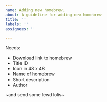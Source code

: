 ```yaml
---
name: Adding new homebrew.
about: A guideline for adding new homebrew
title: ''
labels: ''
assignees: ''

---
```


Needs:
- Download link to homebrew
- Title ID
- Icon in 48 x 48 
- Name of homebrew
- Short description
- Author

~and send some lewd lolis~
